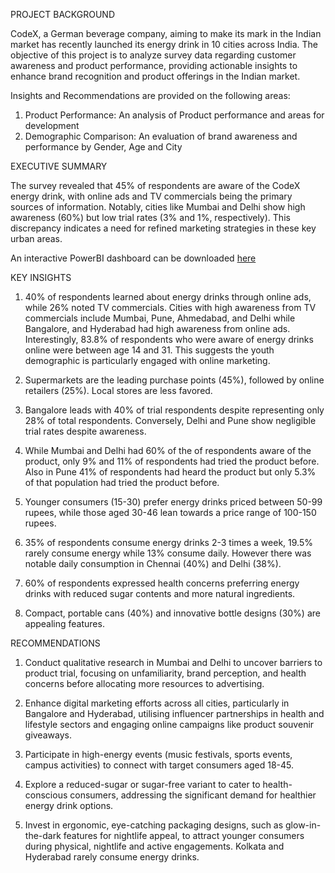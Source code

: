 PROJECT BACKGROUND

CodeX, a German beverage company, aiming to make its mark in the Indian market has recently launched its energy drink in 10 cities across India. The objective of this project is to analyze survey data regarding customer awareness and product performance, providing actionable insights to enhance brand recognition and product offerings in the Indian market.


Insights and Recommendations are provided on the following areas:

1. Product Performance: An analysis of Product performance and areas for development
2. Demographic Comparison: An evaluation of brand awareness and performance by Gender, Age and City


EXECUTIVE SUMMARY

The survey revealed that 45% of respondents are aware of the CodeX energy drink, with online ads and TV commercials being the primary sources of information. Notably, cities like Mumbai and Delhi show high awareness (60%) but low trial rates (3% and 1%, respectively). This discrepancy indicates a need for refined marketing strategies in these key urban areas.

An interactive PowerBI dashboard can be downloaded [here](https://github.com/EmmaDokyi/Energy-drink-Launch-Insight/raw/refs/heads/main/dashboard-energy-drink-launch.pbix)

KEY INSIGHTS
1. 40% of respondents learned about energy drinks through online ads, while 26% noted TV commercials. Cities with high awareness from TV commercials include Mumbai, Pune, Ahmedabad, and Delhi while Bangalore, and Hyderabad had high awareness from online ads. Interestingly, 83.8% of respondents who were aware of energy drinks online were between age 14 and 31. This suggests the youth demographic is particularly engaged with online marketing.

2. Supermarkets are the leading purchase points (45%), followed by online retailers (25%). Local stores are less favored.

3. Bangalore leads with 40% of trial respondents despite representing only 28% of total respondents. Conversely, Delhi and Pune show negligible trial rates despite awareness.

4. While Mumbai and Delhi had 60% of the of respondents aware of the product, only 9% and 11% of respondents had tried the product before. Also in Pune 41% of respondents had heard the product but only 5.3% of that population had tried the product before.

5. Younger consumers (15-30) prefer energy drinks priced between 50-99 rupees, while those aged 30-46 lean towards a price range of 100-150 rupees.

6. 35% of respondents consume energy drinks 2-3 times a week, 19.5% rarely consume energy while 13% consume daily. However there was notable daily consumption in Chennai (40%) and Delhi (38%).

7. 60% of respondents expressed health concerns preferring energy drinks with reduced sugar contents and more natural ingredients.

8. Compact, portable cans (40%) and innovative bottle designs (30%) are appealing features.

RECOMMENDATIONS

1. Conduct qualitative research in Mumbai and Delhi to uncover barriers to product trial, focusing on unfamiliarity, brand perception, and health concerns before allocating more resources to advertising.

2. Enhance digital marketing efforts across all cities, particularly in Bangalore and Hyderabad, utilising influencer partnerships in health and lifestyle sectors and engaging online campaigns like product souvenir giveaways.

3. Participate in high-energy events (music festivals, sports events, campus activities) to connect with target consumers aged 18-45.

4. Explore a reduced-sugar or sugar-free variant to cater to health-conscious consumers, addressing the significant demand for healthier energy drink options.

5. Invest in ergonomic, eye-catching packaging designs, such as glow-in-the-dark features for nightlife appeal, to attract younger consumers during physical, nightlife and active engagements.
Kolkata and Hyderabad rarely consume energy drinks.
